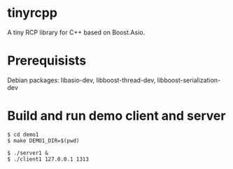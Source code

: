 tinyrcpp
========

A tiny RCP library for C++ based on Boost.Asio.

Prerequisists
=============

Debian packages: libasio-dev, libboost-thread-dev, libboost-serialization-dev

Build and run demo client and server
====================================

    $ cd demo1
    $ make DEMO1_DIR=$(pwd)
   
    $ ./server1 &
    $ ./client1 127.0.0.1 1313
